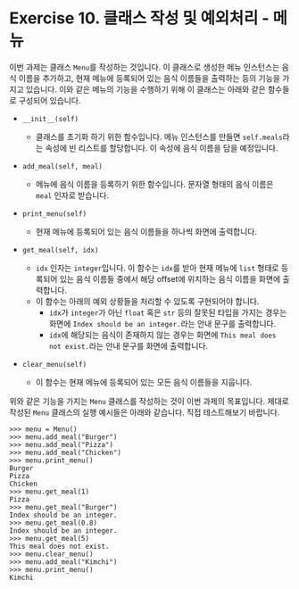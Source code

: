 # Exercise 10. 클래스 작성 및 예외처리 - 메뉴

이번 과제는 클래스 `Menu`를 작성하는 것입니다. 이 클래스로 생성한 메뉴 인스턴스는 음식 이름을 추가하고, 현재 메뉴에 등록되어 있는 음식 이름들을 출력하는 등의 기능을 가지고 있습니다. 이와 같은 메뉴의 기능을 수행하기 위해 이 클래스는 아래와 같은 함수들로 구성되어 있습니다.

- `__init__(self)`
  - 클래스를 초기화 하기 위한 함수입니다. 메뉴 인스턴스를 만들면 `self.meals`라는 속성에 빈 리스트를 할당합니다. 이 속성에 음식 이름을 담을 예정입니다.

- `add_meal(self, meal)`
  - 메뉴에 음식 이름을 등록하기 위한 함수입니다. 문자열 형태의 음식 이름은 `meal` 인자로 받습니다. 

- `print_menu(self)`
  - 현재 메뉴에 등록되어 있는 음식 이름들을 하나씩 화면에 출력합니다.

- `get_meal(self, idx)`
  - `idx` 인자는 `integer`입니다. 이 함수는 `idx`를 받아 현재 메뉴에 `list` 형태로 등록되어 있는 음식 이름들 중에서 해당 offset에 위치하는 음식 이름을 화면에 출력합니다.
  -  이 함수는 아래의 예외 상황들을 처리할 수 있도록 구현되어야 합니다.
     -  `idx`가 `integer`가 아닌 `float` 혹은 `str` 등의 잘못된 타입을 가지는 경우는 화면에 `Index should be an integer.`라는 안내 문구를 출력합니다.
     -  `idx`에 해당되는 음식이 존재하지 않는 경우는 화면에 `This meal does not exist.`라는 안내 문구를 화면에 출력합니다.

- `clear_menu(self)`
  - 이 함수는 현재 메뉴에 등록되어 있는 모든 음식 이름들을 지웁니다.

위와 같은 기능을 가지는 `Menu` 클래스를 작성하는 것이 이번 과제의 목표입니다. 제대로 작성된 `Menu` 클래스의 실행 예시들은 아래와 같습니다. 직접 테스트해보기 바랍니다.

```vim
>>> menu = Menu()
>>> menu.add_meal("Burger")
>>> menu.add_meal("Pizza")
>>> menu.add_meal("Chicken")
>>> menu.print_menu()
Burger
Pizza
Chicken
>>> menu.get_meal(1)
Pizza
>>> menu.get_meal("Burger")
Index should be an integer.
>>> menu.get_meal(0.8)
Index should be an integer.
>>> menu.get_meal(5)
This meal does not exist.
>>> menu.clear_menu()
>>> menu.add_meal("Kimchi")
>>> menu.print_menu()
Kimchi
```
